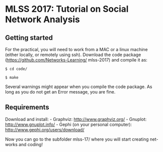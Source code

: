 # MLSS 2017: Tutorial on Social Network Analysis


Getting started
---------------

For the practical, you will need to work from a MAC or a linux machine (either locally, or remotely
using ssh). Download the code package (https://github.com/Networks-Learning/ mlss-2017) and compile it as:

    $ cd code/ 

    $ make

Several warnings might appear when you compile the code package. As long as you do not get an Error message, you are fine. 

Requirements
------------

Download and install:
    - Graphviz: http://www.graphviz.org/
    - Gnuplot: http://www.gnuplot.info/
    - Gephi (on your personal computer): http://www.gephi.org/users/download/

Now you can go to the subfolder mlss-17/ where you will start creating net- works and coding!
